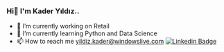 ### Hi🌟 I'm Kader Yıldız..

- 🔭 I’m currently working on Retail
- 🌱 I’m currently learning Python and Data Science
- 📫 How to reach me yildiz.kader@windowslive.com
[![Linkedin Badge](https://img.shields.io/badge/utkuglsvn-follow%20on%20linkedin-blue?style=for-the-badge&logo=linkedin)](https://www.linkedin.com/in/kaderyildiz/)
